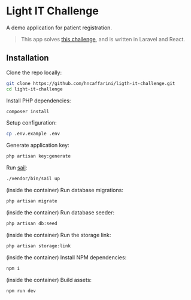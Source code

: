 # Light IT Challenge

A demo application for patient registration.

> This app solves [this challenge](https://lightit.slite.page/p/lzAFJyBVgxbWAO/FullStack-Challenge-Patient-Registration), and is written in Laravel and React.

## Installation

Clone the repo locally:

```sh
git clone https://github.com/hncaffarini/ligth-it-challenge.git
cd light-it-challenge
```

Install PHP dependencies:

```sh
composer install
```

Setup configuration:

```sh
cp .env.example .env
```

Generate application key:

```sh
php artisan key:generate
```

Run [sail](https://laravel.com/docs/12.x/sail#main-content):

```sh
./vendor/bin/sail up
```

(inside the container) Run database migrations:

```sh
php artisan migrate
```

(inside the container) Run database seeder:

```sh
php artisan db:seed
```

(inside the container) Run the storage link:

```sh
php artisan storage:link
```

(inside the container) Install NPM dependencies:

```sh
npm i
```

(inside the container) Build assets:

```sh
npm run dev
```
